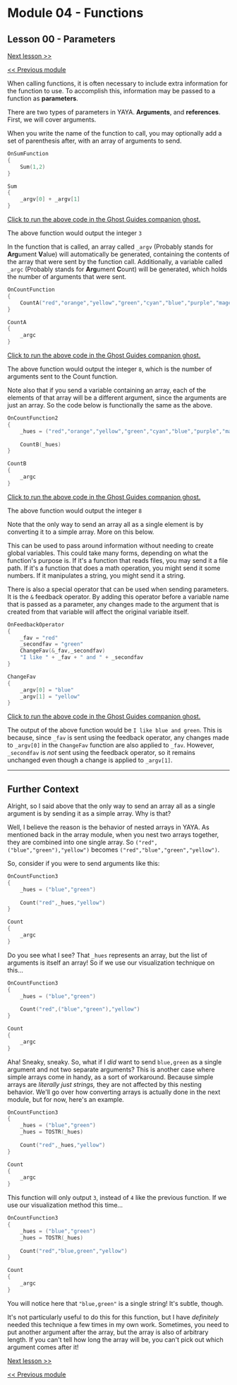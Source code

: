 # Module 04 - Functions

## Lesson 00 - Parameters

[Next lesson >>](../module_04_functions/01_shiori_events_vs_functions.md)

[<< Previous module](../module_03_flow_control/08_brackets_and_modifiers.md)

When calling functions, it is often necessary to include extra information for the function to use. To accomplish this, information may be passed to a function as **parameters**.

There are two types of parameters in YAYA. **Arguments**, and **references**. First, we will cover arguments.

When you write the name of the function to call, you may optionally add a set of parenthesis after, with an array of arguments to send.

```c
OnSumFunction
{
	Sum(1,2)
}

Sum
{
	_argv[0] + _argv[1]
}
```

[Click to run the above code in the Ghost Guides companion ghost.](https://zichqec.github.io/YAYA_Fundamentals/jump.html?url=x-ukagaka-link%3Atype%3Devent%26ghost%3DGhost%20Guides%26info%3DOnExample.M4.L0.SumFunction)

The above function would output the integer `3`

In the function that is called, an array called `_argv` (Probably stands for **Arg**ument **V**alue) will automatically be generated, containing the contents of the array that were sent by the function call. Additionally, a variable called `_argc` (Probably stands for **Arg**ument **C**ount) will be generated, which holds the number of arguments that were sent.

```c
OnCountFunction
{
	CountA("red","orange","yellow","green","cyan","blue","purple","magenta")
}

CountA
{
	_argc
}
```

[Click to run the above code in the Ghost Guides companion ghost.](https://zichqec.github.io/YAYA_Fundamentals/jump.html?url=x-ukagaka-link%3Atype%3Devent%26ghost%3DGhost%20Guides%26info%3DOnExample.M4.L0.CountFunction)

The above function would output the integer `8`, which is the number of arguments sent to the Count function.

Note also that if you send a variable containing an array, each of the elements of that array will be a different argument, since the arguments are just an array. So the code below is functionally the same as the above.

```c
OnCountFunction2
{
	_hues = ("red","orange","yellow","green","cyan","blue","purple","magenta")
	
	CountB(_hues)
}

CountB
{
	_argc
}
```

[Click to run the above code in the Ghost Guides companion ghost.](https://zichqec.github.io/YAYA_Fundamentals/jump.html?url=x-ukagaka-link%3Atype%3Devent%26ghost%3DGhost%20Guides%26info%3DOnExample.M4.L0.CountFunction2)

The above function would output the integer `8`

Note that the only way to send an array all as a single element is by converting it to a simple array. More on this below.

This can be used to pass around information without needing to create global variables. This could take many forms, depending on what the function's purpose is. If it's a function that reads files, you may send it a file path. If it's a function that does a math operation, you might send it some numbers. If it manipulates a string, you might send it a string.


There is also a special operator that can be used when sending parameters. It is the `&` feedback operator. By adding this operator before a variable name that is passed as a parameter, any changes made to the argument that is created from that variable will affect the original variable itself.

```c
OnFeedbackOperator
{
	_fav = "red"
	_secondfav = "green"
	ChangeFav(&_fav,_secondfav)
	"I like " + _fav + " and " + _secondfav
}

ChangeFav
{
	_argv[0] = "blue"
	_argv[1] = "yellow"
}
```

[Click to run the above code in the Ghost Guides companion ghost.](https://zichqec.github.io/YAYA_Fundamentals/jump.html?url=x-ukagaka-link%3Atype%3Devent%26ghost%3DGhost%20Guides%26info%3DOnExample.M4.L0.FeedbackOperator)

The output of the above function would be `I like blue and green`. This is because, since `_fav` is sent using the feedback operator, any changes made to `_argv[0]` in the `ChangeFav` function are also applied to `_fav`. However, `_secondfav` is *not* sent using the feedback operator, so it remains unchanged even though a change is applied to `_argv[1]`.

---

## Further Context

Alright, so I said above that the only way to send an array all as a single argument is by sending it as a simple array. Why is that?

Well, I believe the reason is the behavior of nested arrays in YAYA. As mentioned back in the array module, when you nest two arrays together, they are combined into one single array. So `("red",("blue","green"),"yellow")` becomes `("red","blue","green","yellow")`.

So, consider if you were to send arguments like this:

```c
OnCountFunction3
{
	_hues = ("blue","green")
	
	Count("red",_hues,"yellow")
}

Count
{
	_argc
}
```

Do you see what I see? That `_hues` represents an array, but the list of arguments is itself an array! So if we use our visualization technique on this...

```c
OnCountFunction3
{
	_hues = ("blue","green")
	
	Count("red",("blue","green"),"yellow")
}

Count
{
	_argc
}
```

Aha! Sneaky, sneaky. So, what if I *did* want to send `blue,green` as a single argument and not two separate arguments? This is another case where simple arrays come in handy, as a sort of workaround. Because simple arrays are *literally just strings,* they are not affected by this nesting behavior. We'll go over how converting arrays is actually done in the next module, but for now, here's an example.

```c
OnCountFunction3
{
	_hues = ("blue","green")
	_hues = TOSTR(_hues)
	
	Count("red",_hues,"yellow")
}

Count
{
	_argc
}
```

This function will only output `3`, instead of `4` like the previous function. If we use our visualization method this time...

```c
OnCountFunction3
{
	_hues = ("blue","green")
	_hues = TOSTR(_hues)
	
	Count("red","blue,green","yellow")
}

Count
{
	_argc
}
```

You will notice here that `"blue,green"` is a single string! It's subtle, though.

It's not particularly useful to do this for this function, but I have *definitely* needed this technique a few times in my own work. Sometimes, you need to put another argument after the array, but the array is also of arbitrary length. If you can't tell how long the array will be, you can't pick out which argument comes after it!

[Next lesson >>](../module_04_functions/01_shiori_events_vs_functions.md)

[<< Previous module](../module_03_flow_control/08_brackets_and_modifiers.md)
